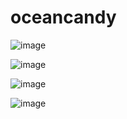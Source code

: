 # oceancandy


![image](https://github.com/user-attachments/assets/68eb716e-dbd0-4c7c-a7a4-002c4c82bb83)



![image](https://github.com/user-attachments/assets/a229d9ef-27d2-41da-a4c9-8c79a423ee73)


![image](https://github.com/user-attachments/assets/aec5f101-94a3-40d8-b385-18d9e1375b15)


![image](https://github.com/user-attachments/assets/0ad0837c-4f1b-47b7-8d82-c3a11f18641c)
